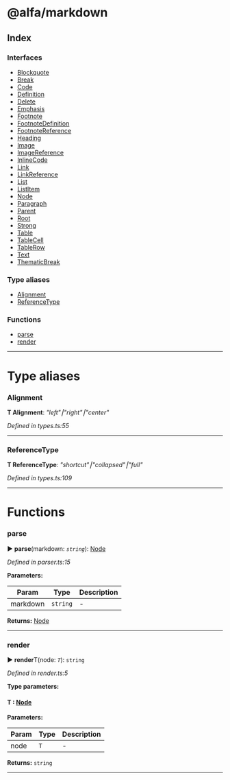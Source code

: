 # @alfa/markdown

## Index

### Interfaces

* [Blockquote](interfaces/blockquote.md)
* [Break](interfaces/break.md)
* [Code](interfaces/code.md)
* [Definition](interfaces/definition.md)
* [Delete](interfaces/delete.md)
* [Emphasis](interfaces/emphasis.md)
* [Footnote](interfaces/footnote.md)
* [FootnoteDefinition](interfaces/footnotedefinition.md)
* [FootnoteReference](interfaces/footnotereference.md)
* [Heading](interfaces/heading.md)
* [Image](interfaces/image.md)
* [ImageReference](interfaces/imagereference.md)
* [InlineCode](interfaces/inlinecode.md)
* [Link](interfaces/link.md)
* [LinkReference](interfaces/linkreference.md)
* [List](interfaces/list.md)
* [ListItem](interfaces/listitem.md)
* [Node](interfaces/node.md)
* [Paragraph](interfaces/paragraph.md)
* [Parent](interfaces/parent.md)
* [Root](interfaces/root.md)
* [Strong](interfaces/strong.md)
* [Table](interfaces/table.md)
* [TableCell](interfaces/tablecell.md)
* [TableRow](interfaces/tablerow.md)
* [Text](interfaces/text.md)
* [ThematicBreak](interfaces/thematicbreak.md)

### Type aliases

* [Alignment](#alignment)
* [ReferenceType](#referencetype)

### Functions

* [parse](#parse)
* [render](#render)

---

# Type aliases

<a id="alignment"></a>

### Alignment

**Τ Alignment**: _"left"⎮"right"⎮"center"_

_Defined in types.ts:55_

---

<a id="referencetype"></a>

### ReferenceType

**Τ ReferenceType**: _"shortcut"⎮"collapsed"⎮"full"_

_Defined in types.ts:109_

---

# Functions

<a id="parse"></a>

### parse

► **parse**(markdown: _`string`_): [Node](interfaces/node.md)

_Defined in parser.ts:15_

**Parameters:**

| Param    | Type     | Description |
| -------- | -------- | ----------- |
| markdown | `string` | -           |

**Returns:** [Node](interfaces/node.md)

---

<a id="render"></a>

### render

► **render**T(node: _`T`_): `string`

_Defined in render.ts:5_

**Type parameters:**

#### T : [Node](interfaces/node.md)

**Parameters:**

| Param | Type | Description |
| ----- | ---- | ----------- |
| node  | `T`  | -           |

**Returns:** `string`

---
